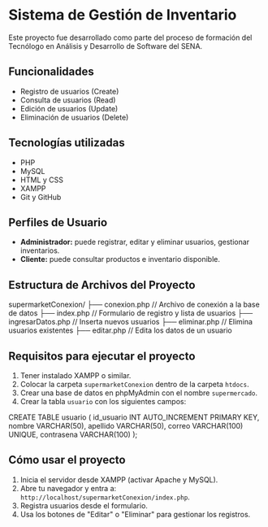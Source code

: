 # Sistema de Gestión de Inventario

Este proyecto fue desarrollado como parte del proceso de formación del Tecnólogo en Análisis y Desarrollo de Software del SENA.

## Funcionalidades

- Registro de usuarios (Create)
- Consulta de usuarios (Read)
- Edición de usuarios (Update)
- Eliminación de usuarios (Delete)

##  Tecnologías utilizadas

- PHP
- MySQL
- HTML y CSS
- XAMPP
- Git y GitHub

##  Perfiles de Usuario

- **Administrador:** puede registrar, editar y eliminar usuarios, gestionar inventarios.
- **Cliente:** puede consultar productos e inventario disponible.
## Estructura de Archivos del Proyecto

supermarketConexion/
├── conexion.php         // Archivo de conexión a la base de datos
├── index.php            // Formulario de registro y lista de usuarios
├── ingresarDatos.php    // Inserta nuevos usuarios
├── eliminar.php         // Elimina usuarios existentes
├── editar.php           // Edita los datos de un usuario

##  Requisitos para ejecutar el proyecto

1. Tener instalado XAMPP o similar.
2. Colocar la carpeta `supermarketConexion` dentro de la carpeta `htdocs`.
3. Crear una base de datos en phpMyAdmin con el nombre `supermercado`.
4. Crear la tabla `usuario` con los siguientes campos:

CREATE TABLE usuario (
    id_usuario INT AUTO_INCREMENT PRIMARY KEY,
    nombre VARCHAR(50),
    apellido VARCHAR(50),
    correo VARCHAR(100) UNIQUE,
    contrasena VARCHAR(100)
);

## Cómo usar el proyecto

1. Inicia el servidor desde XAMPP (activar Apache y MySQL).
2. Abre tu navegador y entra a: `http://localhost/supermarketConexion/index.php`.
3. Registra usuarios desde el formulario.
4. Usa los botones de "Editar" o "Eliminar" para gestionar los registros.


